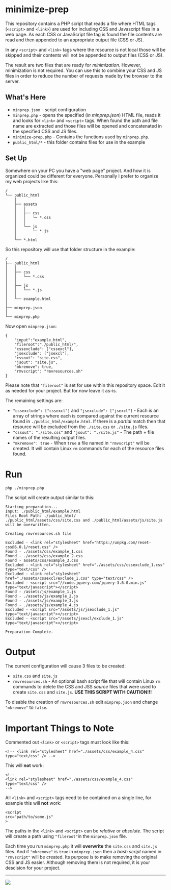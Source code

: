 # minimize-prep

This repository contains a PHP script that reads a file where HTML tags (`<script>` and `<link>`) are used for including CSS and Javascript files in a web page. As each CSS or JavaScript file tag is found the file contents are read and then appended to an appropriate output file (CSS or JS). 

In any `<script>` and `<link>` tags where the resource is not local those will be skipped and their contents will not be appended to output files (CSS or JS). 

The result are two files that are ready for *minimization*. However, minimization is not required. You can use this to combine your CSS and JS files in order to reduce the number of requests made by the browser to the server.

## What's Here

* `minprep.json` - script configuration
* `minprep.php` - opens the specified (*in minprep.json*) HTML file, reads it and looks for `<link>` and `<script>` tags. When found the path and file name are extracted and those files will be opened and concatenated in the specified CSS and JS files.
* `minimize-prep.php` - Contains the functions used by `minprep.php`.
* `public_html/*` - this folder contains files for use in the example

## Set Up

Somewhere on your PC you have a "web page" project. And how it is organized could be different for everyone. Personally I prefer to organize my web projects like this:

```
/
└── public_html
    │
    ├── assets
    │   │
    │   ├── css
    │   │   └─ *.css
    │   │
    │   └── js
    │       └─ *.js
    │
    └── *.html
```

So this repository will use that folder structure in the example:

```
/
├── public_html
│   │
│   ├── css
│   │   └── *.css
│   │
│   ├── js
│   │   └── *.js
│   │
│   └── example.html
│
├── minprep.json
│
└── minprep.php
```

Now open `minprep.json`:

```
{
    "input":"example.html",
    "fileroot":"./public_html/",
    "cssexclude": ["cssexcl"],
    "jsexclude": ["jsexcl"],
    "cssout": "site.css",
    "jsout": "site.js",
    "mkremove": true,
    "rmvscript": "rmvresources.sh"
}
```

Please note that `"fileroot"` is set for use within this repository space. Edit it as needed for your project. But for now leave it as-is.

The remaining settings are:

* `"cssexclude": ["cssexcl"]` and `"jsexclude": ["jsexcl"]` - Each is an array of strings where each is compared against the current resource found in `./public_html/example.html`. If there is a *partial* match then that resource will be excluded from the `./site.css` or `./site.js` files.
* `"cssout": "./site.css"` and `"jsout": "./site.js"` - The path + file names of the resulting output files. 
* `"mkremove": true` - When `true` a file named in `"rmvscript"` will be created. It will contain Linux `rm` commands for each of the resource files found.

# Run

```
php ./minprep.php
```

The script will create output similar to this:

```
Starting preparation...
Input: ./public_html/example.html
Files Root Path: ./public_html/
./public_html/assets/css/site.css and ./public_html/assets/js/site.js will be overwritten.

Creating rmvresources.sh file

Excluded - <link rel="stylesheet" href="https://unpkg.com/reset-css@5.0.1/reset.css" />
Found - ./assets/css/example_1.css
Found - ./assets/css/example_2.css
Found - assets/css/example_3.css
Excluded - <link rel="stylesheet" href="./assets/css/cssexclude_1.css" type="text/css" />
Excluded - <link rel="stylesheet" href="./assets/cssexcl/exclude_1.css" type="text/css" />
Excluded - <script src="//code.jquery.com/jquery-3.6.0.min.js" type="text/javascript"></script>
Found - /assets/js/example_1.js
Found - ./assets/js/example_2.js
Found - ./assets/js/example_3.js
Found - ./assets/js/example_4.js
Excluded - <script src="/assets/js/jsexclude_1.js" type="text/javascript"></script>
Excluded - <script src="/assets/jsexcl/exclude_1.js" type="text/javascript"></script>

Preparation Complete.
```

# Output

The current configuration will cause 3 files to be created:

* `site.css` and `site.js`
* `rmvresources.sh` - An optional bash script file that will contain Linux `rm` commands to delete the CSS and JSS *source* files that were used to create `site.css` and `site.js`. **USE THIS SCRIPT WITH CAUTION!!!**

To disable the creation of `rmvresources.sh` edit `minprep.json` and change `"mkremove"` to `false`.

# Important Things to Note

Commented out `<link>` or `<script>` tags must look like this:

```
<!-- <link rel="stylesheet" href="./assets/css/example_4.css" type="text/css" /> -->
```

This will **not** work:

```
<!-- 
<link rel="stylesheet" href="./assets/css/example_4.css" type="text/css" /> 
-->
```

All `<link>` and `<script>` tags need to be contained on a single line, for example this will **not** work:

```
<script
src="path/to/some.js"
>
```

The paths in the `<link>` and `<script>` can be *relative* or *absolute*. The script will create a path using `"fileroot"`in the `minprep.json` file.

Each time you run `minprep.php` it will **overwrite** the `site.css` and `site.js` files. And if `"mkremove"` is `true` in `minprep.json` then a *bash script* named in `"rmvscript"`  will be created. Its purpose is to make removing the original CSS and JS easier. Although removing them is not required, it is your descision for your project.

---
<img src="http://webexperiment.info/extcounter/mdcount.php?id=minimize-prep">
